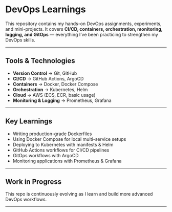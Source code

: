 # DevOps Learnings 

This repository contains my hands-on DevOps assignments, experiments, and mini-projects. It covers **CI/CD, containers, orchestration, monitoring, logging, and GitOps** — everything I’ve been practicing to strengthen my DevOps skills.  

---

## Tools & Technologies  

- **Version Control** → Git, GitHub  
- **CI/CD** → GitHub Actions, ArgoCD  
- **Containers** → Docker, Docker Compose  
- **Orchestration** → Kubernetes, Helm  
- **Cloud** → AWS (ECS, ECR, basic usage)  
- **Monitoring & Logging** → Prometheus, Grafana  

---

## Key Learnings  

- Writing production-grade Dockerfiles  
- Using Docker Compose for local multi-service setups  
- Deploying to Kubernetes with manifests & Helm  
- GitHub Actions workflows for CI/CD pipelines  
- GitOps workflows with ArgoCD  
- Monitoring applications with Prometheus & Grafana  

---

## Work in Progress  

This repo is continuously evolving as I learn and build more advanced DevOps workflows.  

---
